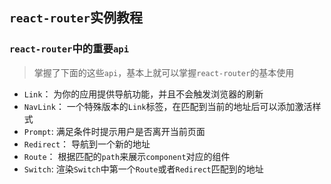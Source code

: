 ## `react-router`实例教程

### `react-router`中的重要`api`
> 掌握了下面的这些`api`，基本上就可以掌握`react-router`的基本使用

* `Link`： 为你的应用提供导航功能，并且不会触发浏览器的刷新
* `NavLink`： 一个特殊版本的`Link`标签，在匹配到当前的地址后可以添加激活样式
* `Prompt`: 满足条件时提示用户是否离开当前页面
* `Redirect`： 导航到一个新的地址
* `Route`： 根据匹配的`path`来展示`component`对应的组件
* `Switch`: 渲染`Switch`中第一个`Route`或者`Redirect`匹配到的地址
